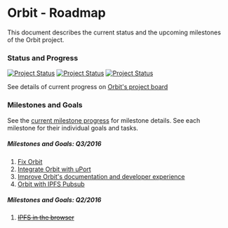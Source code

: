 # Orbit - Roadmap

This document describes the current status and the upcoming milestones of the Orbit project.

### Status and Progress

[![Project Status](https://badge.waffle.io/haadcode/orbit.svg?label=Backlog&title=Backlog)](http://waffle.io/haadcode/orbit) [![Project Status](https://badge.waffle.io/haadcode/orbit.svg?label=In%20Progress&title=In%20Progress)](http://waffle.io/haadcode/orbit) [![Project Status](https://badge.waffle.io/haadcode/orbit.svg?label=Done&title=Done)](http://waffle.io/haadcode/orbit) 

See details of current progress on [Orbit's project board](https://waffle.io/haadcode/orbit)

### Milestones and Goals

See the [current milestone progress](https://github.com/haadcode/orbit/milestones) for milestone details. See each milestone for their individual goals and tasks.

##### Milestones and Goals: Q3/2016

1. [Fix Orbit](https://github.com/haadcode/orbit/milestone/2)
2. [Integrate Orbit with uPort](https://github.com/haadcode/orbit/milestone/3)
3. [Improve Orbit's documentation and developer experience](https://github.com/haadcode/orbit/milestone/4)
4. [Orbit with IPFS Pubsub](https://github.com/haadcode/orbit/milestone/5)

##### Milestones and Goals: Q2/2016

1. ~~[IPFS in the browser](https://github.com/haadcode/orbit/milestone/1?closed=1)~~

